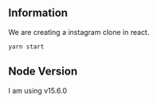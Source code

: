 ## Information

We are creating a instagram clone in react.

```bash
yarn start
```

## Node Version

I am using v15.6.0
